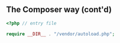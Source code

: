 The Composer way (cont'd)
-------------------------
```php
<?php // entry file

require __DIR__ . "/vendor/autoload.php";
```

